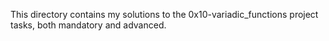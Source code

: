 This directory contains my solutions to the 0x10-variadic_functions project tasks, both mandatory and advanced.


